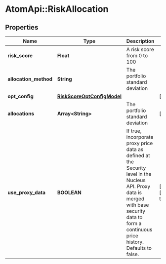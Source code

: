 # AtomApi::RiskAllocation

## Properties
Name | Type | Description | Notes
------------ | ------------- | ------------- | -------------
**risk_score** | **Float** | A risk score from 0 to 100 | 
**allocation_method** | **String** | The portfolio standard deviation | 
**opt_config** | [**RiskScoreOptConfigModel**](RiskScoreOptConfigModel.md) |  | [optional] 
**allocations** | **Array&lt;String&gt;** | The portfolio standard deviation | [optional] 
**use_proxy_data** | **BOOLEAN** | If true, incorporate proxy price data as defined at the Security level in the Nucleus API. Proxy data is merged with base security data to form a continuous price history. Defaults to false. | [optional] [default to false]


